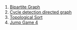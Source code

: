 1. [Bipartite Graph](https://leetcode.com/problems/is-graph-bipartite/submissions/)
2. [Cycle detection directed graph](https://practice.geeksforgeeks.org/problems/detect-cycle-in-a-directed-graph/1#)
3. [Topological Sort](https://practice.geeksforgeeks.org/problems/topological-sort/1#)
4. [Jump Game 4](https://leetcode.com/problems/jump-game-iv/submissions/)
